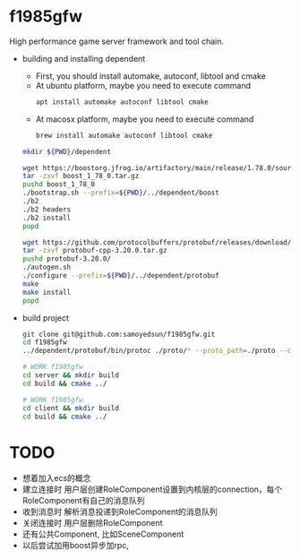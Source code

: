 # f1985gfw
High performance game server framework and tool chain.

- building and installing dependent
    - First, you should install automake, autoconf, libtool and cmake
    - At ubuntu platform, maybe you need to execute command 
        ```bash
        apt install automake autoconf libtool cmake
        ```
    - At macosx platform, maybe you need to execute command
        ```bash
        brew install automake autoconf libtool cmake
        ```   
    ```bash
    mkdir ${PWD}/dependent

    wget https://boostorg.jfrog.io/artifactory/main/release/1.78.0/source/boost_1_78_0.tar.gz
    tar -zxvf boost_1_78_0.tar.gz
    pushd boost_1_78_0
    ./bootstrap.sh --prefix=${PWD}/../dependent/boost
    ./b2
    ./b2 headers
    ./b2 install
    popd
    
    wget https://github.com/protocolbuffers/protobuf/releases/download/v3.20.0/protobuf-cpp-3.20.0.tar.gz
    tar -zxvf protobuf-cpp-3.20.0.tar.gz
    pushd protobuf-3.20.0/
    ./autogen.sh
    ./configure --prefix=${PWD}/../dependent/protobuf
    make
    make install
    popd
    ```

- build project
    ```bash
    git clone git@github.com:samoyedsun/f1985gfw.git
    cd f1985gfw
    ../dependent/protobuf/bin/protoc ./proto/* --proto_path=./proto --cpp_out=./server/message --cpp_out=./client/message
    
    # WORK f1985gfw
    cd server && mkdir build
    cd build && cmake ../
    
    # WORK f1985gfw
    cd client && mkdir build
    cd build && cmake ../
    ```
    
    
# TODO
- 想着加入ecs的概念
- 建立连接时 用户层创建RoleComponent设置到内核层的connection，每个RoleComponent有自己的消息队列
- 收到消息时 解析消息投递到RoleComponent的消息队列
- 关闭连接时 用户层删除RoleComponent
- 还有公共Component, 比如SceneComponent
- 以后尝试加用boost异步加rpc,